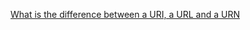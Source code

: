 <a href="http://stackoverflow.com/questions/176264/what-is-the-difference-between-a-uri-a-url-and-a-urn/1984225#1984225" target="_blank">What is the difference between a URI, a URL and a URN</a>

